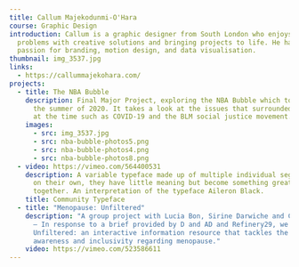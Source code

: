 ```yaml
---
title: Callum Majekodunmi-O'Hara
course: Graphic Design
introduction: Callum is a graphic designer from South London who enjoys solving
  problems with creative solutions and bringing projects to life. He has a
  passion for branding, motion design, and data visualisation.
thumbnail: img_3537.jpg
links:
  - https://callummajekohara.com/
projects:
  - title: The NBA Bubble
    description: Final Major Project, exploring the NBA Bubble which took place in
      the summer of 2020. It takes a look at the issues that surrounded the NBA
      at the time such as COVID-19 and the BLM social justice movement.
    images:
      - src: img_3537.jpg
      - src: nba-bubble-photos5.png
      - src: nba-bubble-photos4.png
      - src: nba-bubble-photos8.png
  - video: https://vimeo.com/564400531
    description: A variable typeface made up of multiple individual segments. When
      on their own, they have little meaning but become something greater,
      together. An interpretation of the typeface Aileron Black.
    title: Community Typeface
  - title: "Menopause: Unfiltered"
    description: "A group project with Lucia Bon, Sirine Darwiche and Cicely Scates
      – In response to a brief provided by D and AD and Refinery29, we designed
      Unfiltered: an interactive information resource that tackles the lack of
      awareness and inclusivity regarding menopause."
    video: https://vimeo.com/523586611
---
```

